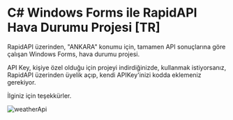 # C# Windows Forms ile RapidAPI Hava Durumu Projesi [TR]

RapidAPI üzerinden, "ANKARA" konumu için, tamamen API sonuçlarına göre çalışan Windows Forms, hava durumu projesi.

API Key, kişiye özel olduğu için projeyi indirdiğinizde, kullanmak istiyorsanız, RapidAPI üzerinden üyelik açıp, kendi APIKey'inizi kodda eklemeniz gerekiyor. 

İlginiz için teşekkürler.

![weatherApi](https://github.com/user-attachments/assets/ae79c752-bcc6-4620-b360-d5b0a01706d1)
